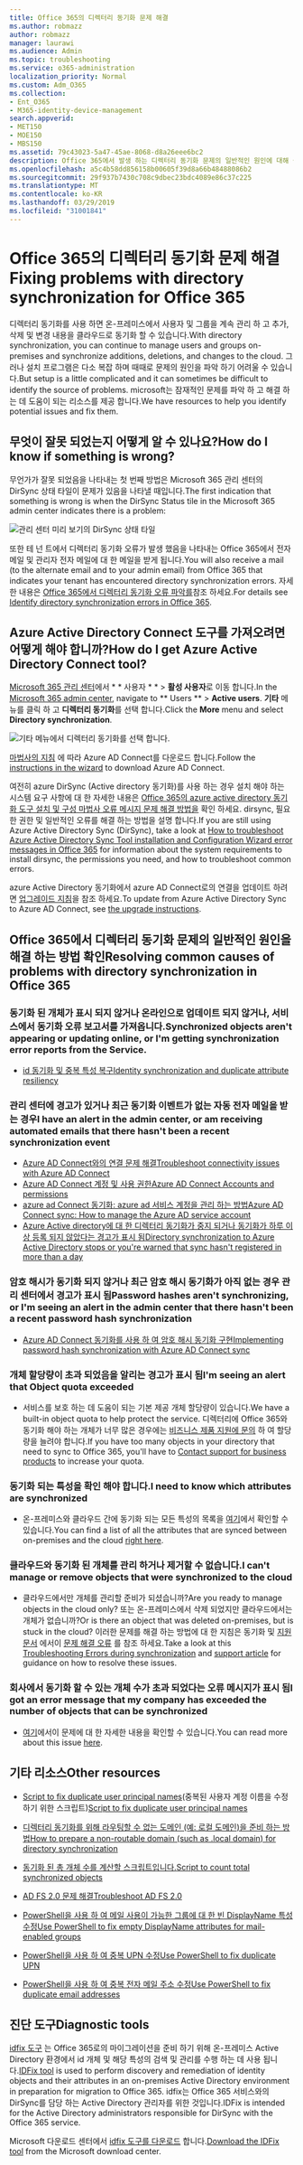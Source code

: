 ```yaml
---
title: Office 365의 디렉터리 동기화 문제 해결
ms.author: robmazz
author: robmazz
manager: laurawi
ms.audience: Admin
ms.topic: troubleshooting
ms.service: o365-administration
localization_priority: Normal
ms.custom: Adm_O365
ms.collection:
- Ent_O365
- M365-identity-device-management
search.appverid:
- MET150
- MOE150
- MBS150
ms.assetid: 79c43023-5a47-45ae-8068-d8a26eee6bc2
description: Office 365에서 발생 하는 디렉터리 동기화 문제의 일반적인 원인에 대해 설명 하 고 이러한 문제를 해결 하는 데 도움이 되는 몇 가지 방법을 제공 합니다.
ms.openlocfilehash: a5c4b58dd856158b00605f39d8a66b48488086b2
ms.sourcegitcommit: 29f937b7430c708c9dbec23bdc4089e86c37c225
ms.translationtype: MT
ms.contentlocale: ko-KR
ms.lasthandoff: 03/29/2019
ms.locfileid: "31001841"
---
```

# <a name="fixing-problems-with-directory-synchronization-for-office-365"></a><span data-ttu-id="16c61-103">Office 365의 디렉터리 동기화 문제 해결</span><span class="sxs-lookup"><span data-stu-id="16c61-103">Fixing problems with directory synchronization for Office 365</span></span>

<span data-ttu-id="16c61-104">디렉터리 동기화를 사용 하면 온-프레미스에서 사용자 및 그룹을 계속 관리 하 고 추가, 삭제 및 변경 내용을 클라우드로 동기화 할 수 있습니다.</span><span class="sxs-lookup"><span data-stu-id="16c61-104">With directory synchronization, you can continue to manage users and groups on-premises and synchronize additions, deletions, and changes to the cloud.</span></span> <span data-ttu-id="16c61-105">그러나 설치 프로그램은 다소 복잡 하며 때때로 문제의 원인을 파악 하기 어려울 수 있습니다.</span><span class="sxs-lookup"><span data-stu-id="16c61-105">But setup is a little complicated and it can sometimes be difficult to identify the source of problems.</span></span> <span data-ttu-id="16c61-106">microsoft는 잠재적인 문제를 파악 하 고 해결 하는 데 도움이 되는 리소스를 제공 합니다.</span><span class="sxs-lookup"><span data-stu-id="16c61-106">We have resources to help you identify potential issues and fix them.</span></span>
  
## <a name="how-do-i-know-if-something-is-wrong"></a><span data-ttu-id="16c61-107">무엇이 잘못 되었는지 어떻게 알 수 있나요?</span><span class="sxs-lookup"><span data-stu-id="16c61-107">How do I know if something is wrong?</span></span>

<span data-ttu-id="16c61-108">무언가가 잘못 되었음을 나타내는 첫 번째 방법은 Microsoft 365 관리 센터의 DirSync 상태 타일이 문제가 있음을 나타낼 때입니다.</span><span class="sxs-lookup"><span data-stu-id="16c61-108">The first indication that something is wrong is when the DirSync Status tile in the Microsoft 365 admin center indicates there is a problem:</span></span>
  
![관리 센터 미리 보기의 DirSync 상태 타일](media/060006e9-de61-49d5-8979-e77cda198e71.png)
  
<span data-ttu-id="16c61-110">또한 테 넌 트에서 디렉터리 동기화 오류가 발생 했음을 나타내는 Office 365에서 전자 메일 및 관리자 전자 메일에 대 한 메일을 받게 됩니다.</span><span class="sxs-lookup"><span data-stu-id="16c61-110">You will also receive a mail (to the alternate email and to your admin email) from Office 365 that indicates your tenant has encountered directory synchronization errors.</span></span> <span data-ttu-id="16c61-111">자세한 내용은 [Office 365에서 디렉터리 동기화 오류 파악를](identify-directory-synchronization-errors.md)참조 하세요.</span><span class="sxs-lookup"><span data-stu-id="16c61-111">For details see [Identify directory synchronization errors in Office 365](identify-directory-synchronization-errors.md).</span></span>
  
## <a name="how-do-i-get-azure-active-directory-connect-tool"></a><span data-ttu-id="16c61-112">Azure Active Directory Connect 도구를 가져오려면 어떻게 해야 합니까?</span><span class="sxs-lookup"><span data-stu-id="16c61-112">How do I get Azure Active Directory Connect tool?</span></span>

<span data-ttu-id="16c61-113">[Microsoft 365 관리 센터](https://admin.microsoft.com)에서 \* \* 사용자 \* \* \> **활성 사용자**로 이동 합니다.</span><span class="sxs-lookup"><span data-stu-id="16c61-113">In the [Microsoft 365 admin center](https://admin.microsoft.com), navigate to \*\* Users \*\* \> **Active users**.</span></span> <span data-ttu-id="16c61-114">**기타** 메뉴를 클릭 하 고 **디렉터리 동기화**를 선택 합니다.</span><span class="sxs-lookup"><span data-stu-id="16c61-114">Click the **More** menu and select **Directory synchronization**.</span></span> 
  
![기타 메뉴에서 디렉터리 동기화를 선택 합니다.](media/dc6669e5-c01b-471e-9cdf-04f5d44e1c4b.png)
  
<span data-ttu-id="16c61-116">[마법사의 지침](set-up-directory-synchronization.md) 에 따라 Azure AD Connect를 다운로드 합니다.</span><span class="sxs-lookup"><span data-stu-id="16c61-116">Follow the [instructions in the wizard](set-up-directory-synchronization.md) to download Azure AD Connect.</span></span> 
  
<span data-ttu-id="16c61-117">여전히 azure DirSync (Active directory 동기화)를 사용 하는 경우 설치 해야 하는 시스템 요구 사항에 대 한 자세한 내용은 [Office 365의 azure active directory 동기화 도구 설치 및 구성 마법사 오류 메시지 문제 해결 방법을](https://go.microsoft.com/fwlink/p/?LinkId=396717) 확인 하세요. dirsync, 필요한 권한 및 일반적인 오류를 해결 하는 방법을 설명 합니다.</span><span class="sxs-lookup"><span data-stu-id="16c61-117">If you are still using Azure Active Directory Sync (DirSync), take a look at [How to troubleshoot Azure Active Directory Sync Tool installation and Configuration Wizard error messages in Office 365](https://go.microsoft.com/fwlink/p/?LinkId=396717) for information about the system requirements to install dirsync, the permissions you need, and how to troubleshoot common errors.</span></span> 
  
<span data-ttu-id="16c61-118">azure Active Directory 동기화에서 azure AD Connect로의 연결을 업데이트 하려면 [업그레이드 지침](https://go.microsoft.com/fwlink/p/?LinkId=733240)을 참조 하세요.</span><span class="sxs-lookup"><span data-stu-id="16c61-118">To update from Azure Active Directory Sync to Azure AD Connect, see [the upgrade instructions](https://go.microsoft.com/fwlink/p/?LinkId=733240).</span></span>
  
## <a name="resolving-common-causes-of-problems-with-directory-synchronization-in-office-365"></a><span data-ttu-id="16c61-119">Office 365에서 디렉터리 동기화 문제의 일반적인 원인을 해결 하는 방법 확인</span><span class="sxs-lookup"><span data-stu-id="16c61-119">Resolving common causes of problems with directory synchronization in Office 365</span></span>

### <a name="synchronized-objects-arent-appearing-or-updating-online-or-im-getting-synchronization-error-reports-from-the-service"></a><span data-ttu-id="16c61-120">**동기화 된 개체가 표시 되지 않거나 온라인으로 업데이트 되지 않거나, 서비스에서 동기화 오류 보고서를 가져옵니다.**</span><span class="sxs-lookup"><span data-stu-id="16c61-120">**Synchronized objects aren't appearing or updating online, or I'm getting synchronization error reports from the Service.**</span></span>

- [<span data-ttu-id="16c61-121">id 동기화 및 중복 특성 복구</span><span class="sxs-lookup"><span data-stu-id="16c61-121">Identity synchronization and duplicate attribute resiliency</span></span>](https://docs.microsoft.com/azure/active-directory/hybrid/how-to-connect-syncservice-duplicate-attribute-resiliency)

### <a name="i-have-an-alert-in-the-admin-center-or-am-receiving-automated-emails-that-there-hasnt-been-a-recent-synchronization-event"></a><span data-ttu-id="16c61-122">**관리 센터에 경고가 있거나 최근 동기화 이벤트가 없는 자동 전자 메일을 받는 경우**</span><span class="sxs-lookup"><span data-stu-id="16c61-122">**I have an alert in the admin center, or am receiving automated emails that there hasn't been a recent synchronization event**</span></span>
- [<span data-ttu-id="16c61-123">Azure AD Connect와의 연결 문제 해결</span><span class="sxs-lookup"><span data-stu-id="16c61-123">Troubleshoot connectivity issues with Azure AD Connect</span></span>](https://docs.microsoft.com/azure/active-directory/hybrid/tshoot-connect-connectivity)
- [<span data-ttu-id="16c61-124">Azure AD Connect 계정 및 사용 권한</span><span class="sxs-lookup"><span data-stu-id="16c61-124">Azure AD Connect Accounts and permissions</span></span>](https://go.microsoft.com/fwlink/p/?LinkId=820598)
- [<span data-ttu-id="16c61-125">azure ad Connect 동기화: azure ad 서비스 계정을 관리 하는 방법</span><span class="sxs-lookup"><span data-stu-id="16c61-125">Azure AD Connect sync: How to manage the Azure AD service account</span></span>](https://docs.microsoft.com/azure/active-directory/hybrid/how-to-connect-azureadaccount)
- [<span data-ttu-id="16c61-126">Azure Active directory에 대 한 디렉터리 동기화가 중지 되거나 동기화가 하루 이상 등록 되지 않았다는 경고가 표시 됨</span><span class="sxs-lookup"><span data-stu-id="16c61-126">Directory synchronization to Azure Active Directory stops or you're warned that sync hasn't registered in more than a day</span></span>](https://support.microsoft.com/help/2882421/directory-synchronization-to-azure-active-directory-stops-or-you-re-warned-that-sync-hasn-t-registered-in-more-than-a-day)

### <a name="password-hashes-arent-synchronizing-or-im-seeing-an-alert-in-the-admin-center-that-there-hasnt-been-a-recent-password-hash-synchronization"></a><span data-ttu-id="16c61-127">**암호 해시가 동기화 되지 않거나 최근 암호 해시 동기화가 아직 없는 경우 관리 센터에서 경고가 표시 됨**</span><span class="sxs-lookup"><span data-stu-id="16c61-127">**Password hashes aren't synchronizing, or I'm seeing an alert in the admin center that there hasn't been a recent password hash synchronization**</span></span>
- [<span data-ttu-id="16c61-128">Azure AD Connect 동기화를 사용 하 여 암호 해시 동기화 구현</span><span class="sxs-lookup"><span data-stu-id="16c61-128">Implementing password hash synchronization with Azure AD Connect sync</span></span>](https://docs.microsoft.com/azure/active-directory/hybrid/how-to-connect-password-hash-synchronization)

### <a name="im-seeing-an-alert-that-object-quota-exceeded"></a><span data-ttu-id="16c61-129">**개체 할당량이 초과 되었음을 알리는 경고가 표시 됨**</span><span class="sxs-lookup"><span data-stu-id="16c61-129">**I'm seeing an alert that Object quota exceeded**</span></span>
- <span data-ttu-id="16c61-130">서비스를 보호 하는 데 도움이 되는 기본 제공 개체 할당량이 있습니다.</span><span class="sxs-lookup"><span data-stu-id="16c61-130">We have a built-in object quota to help protect the service.</span></span> <span data-ttu-id="16c61-131">디렉터리에 Office 365와 동기화 해야 하는 개체가 너무 많은 경우에는 [비즈니스 제품 지원에 문의](https://support.office.com/article/32a17ca7-6fa0-4870-8a8d-e25ba4ccfd4b) 하 여 할당량을 늘려야 합니다.</span><span class="sxs-lookup"><span data-stu-id="16c61-131">If you have too many objects in your directory that need to sync to Office 365, you'll have to [Contact support for business products](https://support.office.com/article/32a17ca7-6fa0-4870-8a8d-e25ba4ccfd4b) to increase your quota.</span></span>

### <a name="i-need-to-know-which-attributes-are-synchronized"></a><span data-ttu-id="16c61-132">**동기화 되는 특성을 확인 해야 합니다.**</span><span class="sxs-lookup"><span data-stu-id="16c61-132">**I need to know which attributes are synchronized**</span></span>
- <span data-ttu-id="16c61-133">온-프레미스와 클라우드 간에 동기화 되는 모든 특성의 목록을 [여기](https://go.microsoft.com/fwlink/p/?LinkId=396719)에서 확인할 수 있습니다.</span><span class="sxs-lookup"><span data-stu-id="16c61-133">You can find a list of all the attributes that are synced between on-premises and the cloud [right here](https://go.microsoft.com/fwlink/p/?LinkId=396719).</span></span>

### <a name="i-cant-manage-or-remove-objects-that-were-synchronized-to-the-cloud"></a><span data-ttu-id="16c61-134">**클라우드와 동기화 된 개체를 관리 하거나 제거할 수 없습니다.**</span><span class="sxs-lookup"><span data-stu-id="16c61-134">**I can't manage or remove objects that were synchronized to the cloud**</span></span>
- <span data-ttu-id="16c61-135">클라우드에서만 개체를 관리할 준비가 되셨습니까?</span><span class="sxs-lookup"><span data-stu-id="16c61-135">Are you ready to manage objects in the cloud only?</span></span> <span data-ttu-id="16c61-136">또는 온-프레미스에서 삭제 되었지만 클라우드에서는 개체가 없습니까?</span><span class="sxs-lookup"><span data-stu-id="16c61-136">Or is there an object that was deleted on-premises, but is stuck in the cloud?</span></span> <span data-ttu-id="16c61-137">이러한 문제를 해결 하는 방법에 대 한 지침은 동기화 및 [지원 문서](https://go.microsoft.com/fwlink/p/?LinkId=396720) 에서이 [문제 해결 오류](https://go.microsoft.com/fwlink/p/?linkid=842044) 를 참조 하세요.</span><span class="sxs-lookup"><span data-stu-id="16c61-137">Take a look at this [Troubleshooting Errors during synchronization](https://go.microsoft.com/fwlink/p/?linkid=842044) and [support article](https://go.microsoft.com/fwlink/p/?LinkId=396720) for guidance on how to resolve these issues.</span></span>

### <a name="i-got-an-error-message-that-my-company-has-exceeded-the-number-of-objects-that-can-be-synchronized"></a><span data-ttu-id="16c61-138">**회사에서 동기화 할 수 있는 개체 수가 초과 되었다는 오류 메시지가 표시 됨**</span><span class="sxs-lookup"><span data-stu-id="16c61-138">**I got an error message that my company has exceeded the number of objects that can be synchronized**</span></span>
- <span data-ttu-id="16c61-139">[여기](https://go.microsoft.com/fwlink/p/?LinkId=396721)에서이 문제에 대 한 자세한 내용을 확인할 수 있습니다.</span><span class="sxs-lookup"><span data-stu-id="16c61-139">You can read more about this issue [here](https://go.microsoft.com/fwlink/p/?LinkId=396721).</span></span>
   
## <a name="other-resources"></a><span data-ttu-id="16c61-140">기타 리소스</span><span class="sxs-lookup"><span data-stu-id="16c61-140">Other resources</span></span>

- <span data-ttu-id="16c61-141">[Script to fix duplicate user principal names](https://go.microsoft.com/fwlink/p/?LinkId=396725)(중복된 사용자 계정 이름을 수정하기 위한 스크립트)</span><span class="sxs-lookup"><span data-stu-id="16c61-141">[Script to fix duplicate user principal names](https://go.microsoft.com/fwlink/p/?LinkId=396725)</span></span>
    
- [<span data-ttu-id="16c61-142">디렉터리 동기화를 위해 라우팅할 수 없는 도메인 (예: 로컬 도메인)을 준비 하는 방법</span><span class="sxs-lookup"><span data-stu-id="16c61-142">How to prepare a non-routable domain (such as .local domain) for directory synchronization</span></span>](prepare-a-non-routable-domain-for-directory-synchronization.md)
    
- [<span data-ttu-id="16c61-143">동기화 된 총 개체 수를 계산할 스크립트입니다.</span><span class="sxs-lookup"><span data-stu-id="16c61-143">Script to count total synchronized objects</span></span>](https://go.microsoft.com/fwlink/p/?LinkId=396726)
    
- [<span data-ttu-id="16c61-144">AD FS 2.0 문제 해결</span><span class="sxs-lookup"><span data-stu-id="16c61-144">Troubleshoot AD FS 2.0</span></span>](https://go.microsoft.com/fwlink/p/?LinkId=396727)
    
- [<span data-ttu-id="16c61-145">PowerShell을 사용 하 여 메일 사용이 가능한 그룹에 대 한 빈 DisplayName 특성 수정</span><span class="sxs-lookup"><span data-stu-id="16c61-145">Use PowerShell to fix empty DisplayName attributes for mail-enabled groups</span></span>](https://go.microsoft.com/fwlink/p/?LinkId=396728)
    
- [<span data-ttu-id="16c61-146">PowerShell을 사용 하 여 중복 UPN 수정</span><span class="sxs-lookup"><span data-stu-id="16c61-146">Use PowerShell to fix duplicate UPN</span></span>](https://go.microsoft.com/fwlink/p/?LinkId=396730)
    
- [<span data-ttu-id="16c61-147">PowerShell을 사용 하 여 중복 전자 메일 주소 수정</span><span class="sxs-lookup"><span data-stu-id="16c61-147">Use PowerShell to fix duplicate email addresses</span></span>](https://go.microsoft.com/fwlink/p/?LinkId=396731)
    
## <a name="diagnostic-tools"></a><span data-ttu-id="16c61-148">진단 도구</span><span class="sxs-lookup"><span data-stu-id="16c61-148">Diagnostic tools</span></span>

<span data-ttu-id="16c61-149">[idfix 도구](prepare-directory-attributes-for-synch-with-idfix.md) 는 Office 365로의 마이그레이션을 준비 하기 위해 온-프레미스 Active Directory 환경에서 id 개체 및 해당 특성의 검색 및 관리를 수행 하는 데 사용 됩니다.</span><span class="sxs-lookup"><span data-stu-id="16c61-149">[IDFix tool](prepare-directory-attributes-for-synch-with-idfix.md) is used to perform discovery and remediation of identity objects and their attributes in an on-premises Active Directory environment in preparation for migration to Office 365.</span></span> <span data-ttu-id="16c61-150">idfix는 Office 365 서비스와의 DirSync를 담당 하는 Active Directory 관리자를 위한 것입니다.</span><span class="sxs-lookup"><span data-stu-id="16c61-150">IDFix is intended for the Active Directory administrators responsible for DirSync with the Office 365 service.</span></span> 

<span data-ttu-id="16c61-151">Microsoft 다운로드 센터에서 [idfix 도구를 다운로드](https://go.microsoft.com/fwlink/p/?LinkId=396718) 합니다.</span><span class="sxs-lookup"><span data-stu-id="16c61-151">[Download the IDFix tool](https://go.microsoft.com/fwlink/p/?LinkId=396718) from the Microsoft download center.</span></span>
